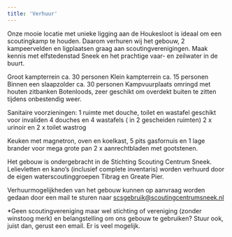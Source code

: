 ```yaml
---
title: 'Verhuur'
---
```


Onze mooie locatie met unieke ligging aan de Houkesloot is ideaal om een scoutingkamp te houden. Daarom verhuren wij het gebouw, 2 kampeervelden en ligplaatsen graag aan scoutingverenigingen.
Maak kennis met elfstedenstad Sneek en het prachtige vaar- en zeilwater in de buurt.  

Groot kampterrein ca. 30 personen
Klein kampterrein ca. 15 personen
Binnen een slaapzolder ca. 30 personen
Kampvuurplaats omringd met houten zitbanken
Botenloods, zeer geschikt om overdekt buiten te zitten tijdens onbestendig weer.

Sanitaire voorzieningen: 1 ruimte met douche, toilet en wastafel geschikt voor invaliden
4 douches en 4 wastafels ( in 2 gescheiden ruimten)
2 x urinoir en 2 x toilet
wastrog

Keuken met magnetron, oven en koelkast, 5 pits gasfornuis en 1 lage brander voor mega grote pan
2 x aanrechtbladen met gootstenen.

Het gebouw is ondergebracht in de Stichting Scouting Centrum Sneek. Lelievletten en kano’s (inclusief complete inventaris) worden verhuurd door de eigen waterscoutinggroepen Tibrag en Greate Pier.

Verhuurmogelijkheden van het gebouw kunnen op aanvraag worden gedaan door een mail te sturen naar scsgebruik@scoutingcentrumsneek.nl

*Geen scoutingvereniging maar wel stichting of vereniging (zonder winstoog merk) en belangstelling om ons gebouw te gebruiken? Stuur ook, juist dan, gerust een email. Er is veel mogelijk. 
